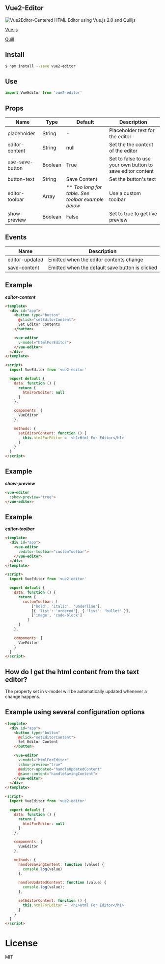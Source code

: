 ## Vue2-Editor

 ![Vue2Editor-Centered](https://www.dropbox.com/s/7com4d32zct44nc/Vue2Editor-Centered.png?raw=1)
HTML Editor using Vue.js 2.0 and Quilljs

[Vue.js](https://vuejs.org)

[Quill](http://quilljs.com/)

<!-- ## Demo -->

<!-- [fiddle](https://jsfiddle.net/su9zv0w9/1/) -->

## Install

```bash
$ npm install --save vue2-editor
```



## Use

```js
import VueEditor from 'vue2-editor'
```



## Props

Name | Type | Default | Description
---- | ---- | ------- | -----------
placeholder | String | - | Placeholder text for the editor
editor-content | String | null | Set the the content of the editor
use-save-button | Boolean | True | Set to false to use your own button to save editor content
button-text | String | Save Content | Set the button's text
editor-toolbar | Array | ** _Too long for table. See toolbar example below_  | Use a custom toolbar
show-preview | Boolean | False | Set to true to get live preview

## Events

Name             | Description
---------------- | -----------
editor-updated   | Emitted when the editor contents change
save-content     | Emitted when the default save button is clicked


## Example
**_editor-content_**
```html
<template>
  <div id="app">
    <button type="button"
      @click="setEditorContent">
      Set Editor Contents
    </button>

    <vue-editor
      v-model="htmlForEditor">
    </vue-editor>
  </div>
</template>

<script>
  import VueEditor from 'vue2-editor'

  export default {
    data: function () {
      return {
        htmlForEditor: null
      }
    },

    components: {
      VueEditor
    },

    methods: {
      setEditorContent: function () {
        this.htmlForEditor = '<h1>Html For Editor</h1>'
      }
    }
  }
</script>
```




## Example
**_show-preview_**

```html
<vue-editor
  :show-preview="true">
</vue-editor>
```




## Example
**_editor-toolbar_**

```html
<template>
  <div id="app">
    <vue-editor
      :editor-toolbar="customToolbar">
    </vue-editor>
  </div>
</template>

<script>
  import VueEditor from 'vue2-editor'

  export default {
    data: function () {
      return {
        customToolbar: [
            ['bold', 'italic', 'underline'],
            [{ 'list': 'ordered'}, { 'list': 'bullet' }],
            ['image', 'code-block']
          ]
      }
    },

    components: {
      VueEditor
    }
  }
</script>
```

## How do I get the html content from the text editor?

The property set in v-model will be automatically updated whenever a change happens.


## Example using several configuration options

```html
<template>
  <div id="app">
    <button type="button"
      @click="setEditorContent">
      Set Editor Content
    </button>

    <vue-editor
      v-model="htmlForEditor"
      :show-preview="true"
      @editor-updated="handleUpdatedContent"
      @save-content="handleSavingContent">
    </vue-editor>
  </div>
</template>

<script>
  import VueEditor from 'vue2-editor'

  export default {
    data: function () {
      return {
        htmlForEditor: null
      }
    },

    components: {
      VueEditor
    },

    methods: {
      handleSavingContent: function (value) {
        console.log(value)
      },

      handleUpdatedContent: function (value) {
        console.log(value);
      },

      setEditorContent: function () {
        this.htmlForEditor = '<h1>Html For Editor</h1>'
      }
    }
  }
</script>
```

# License

MIT
